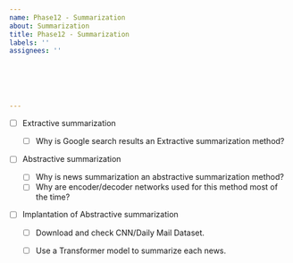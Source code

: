 ```yaml
---
name: Phase12 - Summarization
about: Summarization
title: Phase12 - Summarization
labels: ''
assignees: ''






---
```


- [ ] Extractive summarization

  - [ ] Why is Google search results an Extractive summarization method?

- [ ] Abstractive summarization

  - [ ] Why is news summarization an abstractive summarization method?
  - [ ] Why are encoder/decoder networks used for this method most of the time?

- [ ] Implantation of Abstractive summarization

  - [ ] Download and check CNN/Daily Mail Dataset.
  - [ ] Use a Transformer model to summarize each news. 

  

